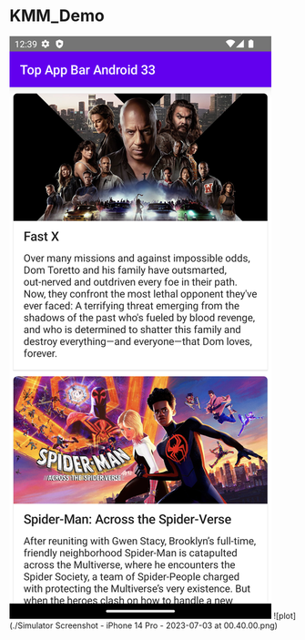 # KMM_Demo
![plot](./Screenshot_1688324967.png)
![plot](./Simulator Screenshot - iPhone 14 Pro - 2023-07-03 at 00.40.00.png)
